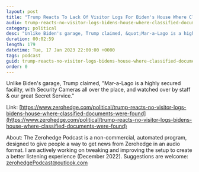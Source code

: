 ```yaml
---
layout: post
title: "Trump Reacts To Lack Of Visitor Logs For Biden's House Where Classified Documents Were Found"
audio: trump-reacts-no-visitor-logs-bidens-house-where-classified-documents-were-found-0
category: political
desc: "Unlike Biden's garage, Trump claimed, &quot;Mar-a-Lago is a highly secured facility, with Security Cameras all over the place, and watched over by staff &amp; our great Secret Service.&quot;"
duration: 00:02:59
length: 179
datetime: Tue, 17 Jan 2023 22:00:00 +0000
tags: podcast
guid: trump-reacts-no-visitor-logs-bidens-house-where-classified-documents-were-found-0
order: 0
---
```

Unlike Biden's garage, Trump claimed, &quot;Mar-a-Lago is a highly secured facility, with Security Cameras all over the place, and watched over by staff &amp; our great Secret Service.&quot;

Link: [https://www.zerohedge.com/political/trump-reacts-no-visitor-logs-bidens-house-where-classified-documents-were-found](https://www.zerohedge.com/political/trump-reacts-no-visitor-logs-bidens-house-where-classified-documents-were-found)

About: The Zerohedge Podcast is a non-commercial, automated program, designed to give people a way to get news from Zerohedge in an audio format.  I am actively working on tweaking and improving the setup to create a better listening experience (December 2022).  Suggestions are welcome: [zerohedgePodcast@outlook.com](mailto:zerohedgePodcast@outlook.com)